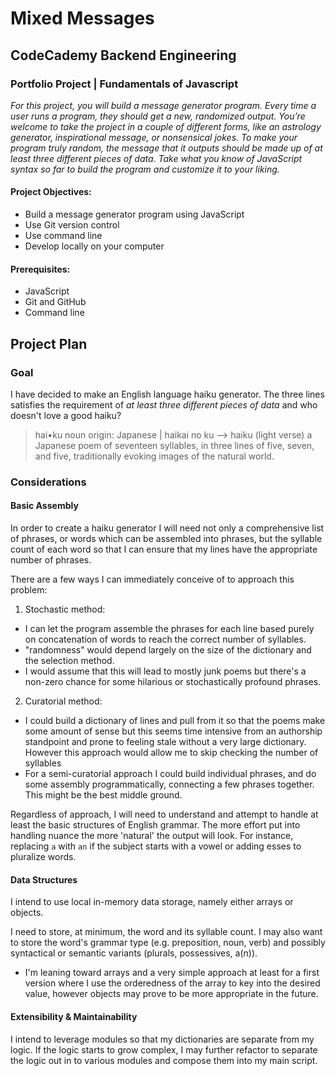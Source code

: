 # Mixed Messages
## CodeCademy Backend Engineering
### Portfolio Project | Fundamentals of Javascript

*For this project, you will build a message generator program. Every time a user runs a program, they should get a new, randomized output. You’re welcome to take the project in a couple of different forms, like an astrology generator, inspirational message, or nonsensical jokes. To make your program truly random, the message that it outputs should be made up of at least three different pieces of data. Take what you know of JavaScript syntax so far to build the program and customize it to your liking.*

#### Project Objectives:
* Build a message generator program using JavaScript
* Use Git version control
* Use command line
* Develop locally on your computer

#### Prerequisites:
* JavaScript
* Git and GitHub
* Command line

## Project Plan

### Goal

I have decided to make an English language haiku generator.  The three lines satisfies the requirement of *at least three different pieces of data* and who doesn't love a good haiku?

>hai•ku
>noun
>origin: Japanese | haikai no ku --> haiku (light verse)
>a Japanese poem of seventeen syllables, in three lines of five, seven, and five, traditionally evoking images of the natural world.

### Considerations

#### Basic Assembly

In order to create a haiku generator I will need not only a comprehensive list of phrases, or words which can be assembled into phrases, but the syllable count of each word so that I can ensure that my lines have the appropriate number of phrases.

There are a few ways I can immediately conceive of to approach this problem:
1. Stochastic method:
  - I can let the program assemble the phrases for each line based purely on concatenation of words to reach the correct number of syllables.
  - "randomness" would depend largely on the size of the dictionary and the selection method.
  - I would assume that this will lead to mostly junk poems but there's a non-zero chance for some hilarious or stochastically profound phrases.
2. Curatorial method:
  - I could build a dictionary of lines and pull from it so that the poems make some amount of sense but this seems time intensive from an authorship standpoint and prone to feeling stale without a very large dictionary.  However this approach would allow me to skip checking the number of syllables
  - For a semi-curatorial approach I could build individual phrases, and do some assembly programmatically, connecting a few phrases together.  This might be the best middle ground.

Regardless of approach, I will need to understand and attempt to handle at least the basic structures of English grammar.  The more effort put into handling nuance the more 'natural' the output will look.  For instance, replacing `a` with `an` if the subject starts with a vowel or adding esses to pluralize words.

#### Data Structures

I intend to use local in-memory data storage, namely either arrays or objects.

I need to store, at minimum, the word and its syllable count.  I may also want to store the word's grammar type (e.g. preposition, noun, verb) and possibly syntactical or semantic variants (plurals, possessives, a(n)).
  * I'm leaning toward arrays and a very simple approach at least for a first version where I use the orderedness of the array to key into the desired value, however objects may prove to be more appropriate in the future.

#### Extensibility & Maintainability

I intend to leverage modules so that my dictionaries are separate from my logic.  If the logic starts to grow complex, I may further refactor to separate the logic out in to various modules and compose them into my main script.



